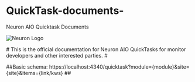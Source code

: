# QuickTask-documents-
Neuron AIO Quicktask Documents 

![Neuron Logo](https://www.google.com/url?sa=i&url=https%3A%2F%2Fmobile.twitter.com%2Fneuronaio&psig=AOvVaw3J_LjK-2_XqdA_7On1Xo3G&ust=1641512167490000&source=images&cd=vfe&ved=0CAsQjRxqFwoTCJDZjcDjm_UCFQAAAAAdAAAAABAD)


# This is the official documentation for Neuron AIO QuickTasks for monitor developers and other interested parties. #

##Basic schema: https://localhost:4340/quicktask?module={module}&site={site}&items={link/kws} ##


